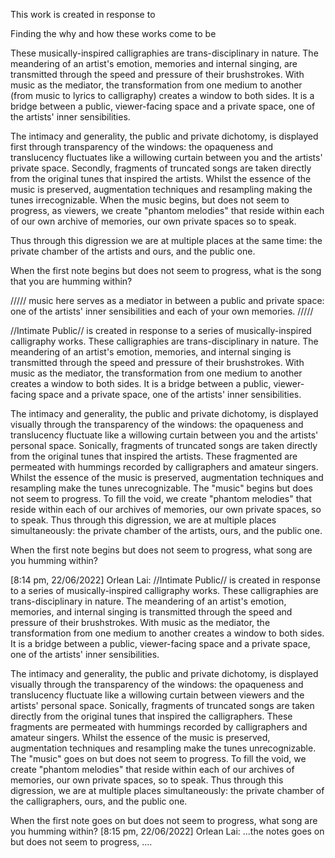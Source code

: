 This work is created in response to

Finding the why and how these works come to be 



These musically-inspired calligraphies are trans-disciplinary in nature. The meandering of an artist's emotion, memories and internal singing, are transmitted through the speed and pressure of their brushstrokes. With music as the mediator, the transformation from one medium to another (from music to lyrics to calligraphy) creates a window to both sides. It is a bridge between a public, viewer-facing space and a private space, one of the artists' inner sensibilities.

The intimacy and generality, the public and private dichotomy, is displayed first through transparency of the windows: the opaqueness and translucency fluctuates like a willowing curtain between you and the artists' private space. Secondly, fragments of truncated songs are taken directly from the original tunes that inspired the artists. Whilst the essence of the music is preserved, augmentation techniques and resampling making the tunes irrecognizable. When the music begins, but does not seem to progress, as viewers, we create "phantom melodies" that reside within each of our own archive of memories, our own private spaces so to speak. 

Thus through this digression we are at multiple places at the same time: the private chamber of the artists and ours, and the public one.

When the first note begins but does not seem to progress, what is the song that you are humming within?


///// music here serves as a mediator in between a public and private space: one of the artists' inner sensibilities  and each of your own memories. /////

//Intimate Public// is created in response to a series of musically-inspired calligraphy works. These calligraphies are trans-disciplinary in nature. The meandering of an artist's emotion, memories, and internal singing is transmitted through the speed and pressure of their brushstrokes. With music as the mediator, the transformation from one medium to another creates a window to both sides. It is a bridge between a public, viewer-facing space and a private space, one of the artists' inner sensibilities.

The intimacy and generality, the public and private dichotomy, is displayed visually through the transparency of the windows: the opaqueness and translucency fluctuate like a willowing curtain between you and the artists' personal space. Sonically, fragments of truncated songs are taken directly from the original tunes that inspired the artists. These fragmented are permeated with hummings recorded by calligraphers and amateur singers. Whilst the essence of the music is preserved, augmentation techniques and resampling make the tunes unrecognizable. The "music" begins but does not seem to progress. To fill the void, we create "phantom melodies" that reside within each of our archives of memories, our own private spaces, so to speak. Thus through this digression, we are at multiple places simultaneously: the private chamber of the artists, ours, and the public one.

When the first note begins but does not seem to progress, what song are you humming within?



[8:14 pm, 22/06/2022] Orlean Lai: //Intimate Public// is created in response to a series of musically-inspired calligraphy works. These calligraphies are trans-disciplinary in nature. The meandering of an artist's emotion, memories, and internal singing is transmitted through the speed and pressure of their brushstrokes. With music as the mediator, the transformation from one medium to another creates a window to both sides. It is a bridge between a public, viewer-facing space and a private space, one of the artists' inner sensibilities.

The intimacy and generality, the public and private dichotomy, is displayed visually through the transparency of the windows: the opaqueness and translucency fluctuate like a willowing curtain between viewers and the artists' personal space. Sonically, fragments of truncated songs are taken directly from the original tunes that inspired the calligraphers. These fragments are permeated with hummings recorded by calligraphers and amateur singers. Whilst the essence of the music is preserved, augmentation techniques and resampling make the tunes unrecognizable. The "music" goes on but does not seem to progress. To fill the void, we create "phantom melodies" that reside within each of our archives of memories, our own private spaces, so to speak. Thus through this digression, we are at multiple places simultaneously: the private chamber of the calligraphers, ours, and the public one.

When the first note goes on but does not seem to progress, what song are you humming within?
[8:15 pm, 22/06/2022] Orlean Lai: ...the notes goes on but does not seem to progress, ....